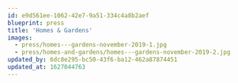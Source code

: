 ```yaml
---
id: e9d561ee-1062-42e7-9a51-334c4a8b2aef
blueprint: press
title: 'Homes & Gardens'
images:
  - press/homes---gardens-november-2019-1.jpg
  - press/homes-and-gardens/homes---gardens-november-2019-2.jpg
updated_by: 6dc8e295-bc50-43f6-ba12-462a87874451
updated_at: 1627044763
---
```

